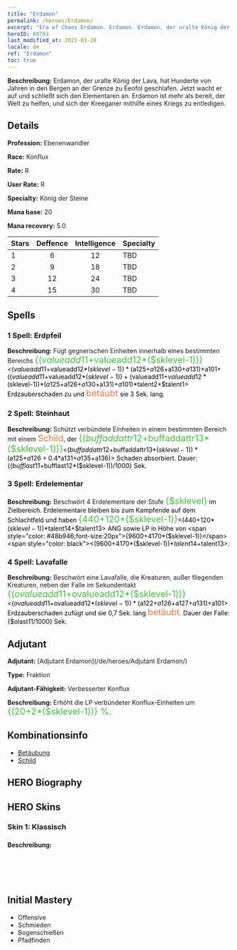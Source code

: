 ```yaml
---
title: "Erdamon"
permalink: /heroes/Erdamon/
excerpt: "Era of Chaos Erdamon. Erdamon. Erdamon, der uralte König der Lava, hat Hunderte von Jahren in den Bergen an der Grenze zu Eeofol geschlafen. Jetzt wacht er auf und schließt sich den Elementaren an. Erdamon ist mehr als bereit, der Welt zu helfen, und sich der Kreeganer mithilfe eines Kriegs zu entledigen."
heroID: 60703
last_modified_at: 2021-03-28
locale: de
ref: "Erdamon"
toc: true
---
```

 **Beschreibung:** Erdamon, der uralte König der Lava, hat Hunderte von Jahren in den Bergen an der Grenze zu Eeofol geschlafen. Jetzt wacht er auf und schließt sich den Elementaren an. Erdamon ist mehr als bereit, der Welt zu helfen, und sich der Kreeganer mithilfe eines Kriegs zu entledigen.
## Details
 **Profession:** Ebenenwandler

 **Race:** Konflux

 **Rate:** R

 **User Rate:** R

 **Specialty:** König der Steine

 **Mana base:** 20

 **Mana recovery:** 5.0


  | Stars   |    Deffence    |  Intelligence  |      Specialty     |
  |---------|:---------------:|:---------------:|--------------------|
  |    1    | 6 | 12 | TBD |
  |    2    | 9 | 18 | TBD |
  |    3    | 12 | 24 | TBD |
  |    4    | 15 | 30 | TBD |

## Spells
### 1 Spell: Erdpfeil
 **Beschreibung:** Fügt gegnerischen Einheiten innerhalb eines bestimmten Bereichs <span style="color: #48b946;font-size:20px">{($valueadd11+$valueadd12*($sklevel-1))}</span><span style="color: black"><($valueadd11+$valueadd12*($sklevel-1))*($a125+$a126+$a130+$a131)+$a101+(($valueadd11+$valueadd12*($sklevel-1))+($valueadd11+$valueadd12*($sklevel-1))*($a125+$a126+$a130+$a131)+$a101)*$talent2+$talent1> Erdzauberschaden zu und <span style="color: #e07c44;font-size:20px">betäubt</span><span style="color: black"> sie 3 Sek. lang.

### 2 Spell: Steinhaut
 **Beschreibung:** Schützt verbündete Einheiten in einem bestimmten Bereich mit einem <span style="color: #e07c44;font-size:20px">Schild</span><span style="color: black">, der <span style="color: #48b946;font-size:20px">{($buffaddattr12+$buffaddattr13*($sklevel-1))}</span><span style="color: black"><($buffaddattr12+$buffaddattr13*($sklevel-1))*($a125+$a126+0.4*$a131+$a135+$a136)> Schaden absorbiert. Dauer: {($bufflast11+$bufflast12*($sklevel-1))/1000} Sek.

### 3 Spell: Erdelementar
 **Beschreibung:** Beschwört 4 Erdelementare der Stufe <span style="color: #48b946;font-size:20px">{$sklevel}</span><span style="color: black"> im Zielbereich. Erdelementare bleiben bis zum Kampfende auf dem Schlachtfeld und haben <span style="color: #48b946;font-size:20px">{440+120*($sklevel-1)}</span><span style="color: black"><(440+120*($sklevel-1))*$talent14+$talent13> ANG sowie LP in Höhe von <span style="color: #48b946;font-size:20px">{9600+4170*($sklevel-1)}</span><span style="color: black"><(9600+4170*($sklevel-1))*$talent14+$talent13>.

### 4 Spell: Lavafalle
 **Beschreibung:** Beschwört eine Lavafalle, die Kreaturen, außer fliegenden Kreaturen, neben der Falle im Sekundentakt <span style="color: #48b946;font-size:20px">{($ovalueadd11+$ovalueadd12*($sklevel-1))}</span><span style="color: black"><($ovalueadd11+$ovalueadd12*($sklevel-1))*($a122+$a126+$a127+$a131)+$a101> Erdzauberschaden zufügt und sie 0,7 Sek. lang <span style="color: #e07c44;font-size:20px">betäubt</span><span style="color: black">. Dauer der Falle: {$olast11/1000} Sek.


## Adjutant

 **Adjutant:**  [Adjutant Erdamon](/de/heroes/Adjutant Erdamon/) 

 **Type:**  Fraktion 

 **Adjutant-Fähigkeit:**  Verbesserter Konflux 

 **Beschreibung:** Erhöht die LP verbündeter Konflux-Einheiten um <span style="color: #48b946;font-size:20px">{(20+2*($sklevel-1))} %</span><span style="color: black">.

## Kombinationsinfo

* [Betäubung](/de/combination/Betäubung/) 
* [Schild](/de/combination/Schild/) 

## HERO Biography

## HERO Skins
### Skin 1: **Klassisch**

 **Beschreibung:** <span style="color: #ffffff;font-size:20px">Die Erde begann zu wehklagen und weckte mich aus meinem Schlummer. Ich fand ein von einem Abszess befallenes Land vor namens Eeofol.</span>



## Initial Mastery
   - Offensive
   - Schmieden
   - Bogenschießen
   - Pfadfinden
